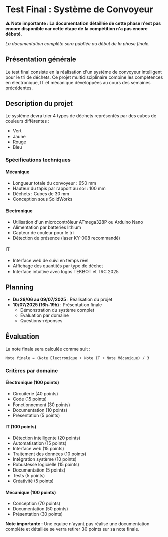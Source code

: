 # Test Final : Système de Convoyeur

⚠️ **Note importante : La documentation détaillée de cette phase n'est pas encore disponible car cette étape de la compétition n'a pas encore débuté.**

*La documentation complète sera publiée au début de la phase finale.*

## Présentation générale

Le test final consiste en la réalisation d'un système de convoyeur intelligent pour le tri de déchets. Ce projet multidisciplinaire combine les compétences en électronique, IT et mécanique développées au cours des semaines précédentes.

## Description du projet

Le système devra trier 4 types de déchets représentés par des cubes de couleurs différentes :
- Vert
- Jaune
- Rouge
- Bleu

### Spécifications techniques

#### Mécanique
- Longueur totale du convoyeur : 650 mm
- Hauteur du tapis par rapport au sol : 100 mm
- Déchets : Cubes de 30 mm
- Conception sous SolidWorks

#### Électronique
- Utilisation d'un microcontrôleur ATmega328P ou Arduino Nano
- Alimentation par batteries lithium
- Capteur de couleur pour le tri
- Détection de présence (laser KY-008 recommandé)

#### IT
- Interface web de suivi en temps réel
- Affichage des quantités par type de déchet
- Interface intuitive avec logos TEKBOT et TRC 2025

## Planning

- **Du 26/06 au 09/07/2025** : Réalisation du projet
- **10/07/2025 (16h-19h)** : Présentation finale
  - Démonstration du système complet
  - Évaluation par domaine
  - Questions-réponses

## Évaluation

La note finale sera calculée comme suit :
```
Note finale = (Note Électronique + Note IT + Note Mécanique) / 3
```

### Critères par domaine

#### Électronique (100 points)
- Circuiterie (40 points)
- Code (15 points)
- Fonctionnement (30 points)
- Documentation (10 points)
- Présentation (5 points)

#### IT (100 points)
- Détection intelligente (20 points)
- Automatisation (15 points)
- Interface web (15 points)
- Traitement des données (10 points)
- Intégration système (10 points)
- Robustesse logicielle (15 points)
- Documentation (5 points)
- Tests (5 points)
- Créativité (5 points)

#### Mécanique (100 points)
- Conception (70 points)
- Documentation (50 points)
- Présentation (30 points)

**Note importante :** Une équipe n'ayant pas réalisé une documentation complète et détaillée se verra retirer 30 points sur sa note finale. 